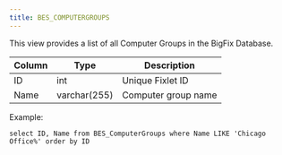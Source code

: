 ```yaml
---
title: BES_COMPUTERGROUPS
---
```


This view provides a list of all Computer Groups in the BigFix Database.

| Column        | Type           |  Description  |
| ------------- | ------------- | ----- | 
| ID      | int | Unique Fixlet ID |
| Name      | varchar(255) | Computer group name |

Example:
```
select ID, Name from BES_ComputerGroups where Name LIKE 'Chicago Office%' order by ID
```

